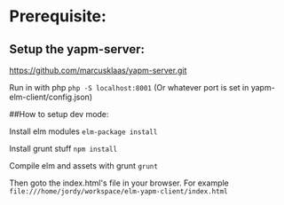 # Prerequisite:

## Setup the yapm-server:

https://github.com/marcusklaas/yapm-server.git

Run in with php
`php -S localhost:8001` (Or whatever port is set in yapm-elm-client/config.json)


##How to setup dev mode:

Install elm modules
`elm-package install`

Install grunt stuff
`npm install`

Compile elm and assets with grunt
`grunt`

Then goto the index.html's file in your browser.
For example
`file:///home/jordy/workspace/elm-yapm-client/index.html`
